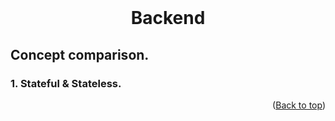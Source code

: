 <div id="top"></div>

<br />
<div align="center">
  <h1 align="center">Backend</h1>
</div>

## Concept comparison.

### 1. Stateful & Stateless.

  <p align="right">(<a href="#top">Back to top</a>)</p>
